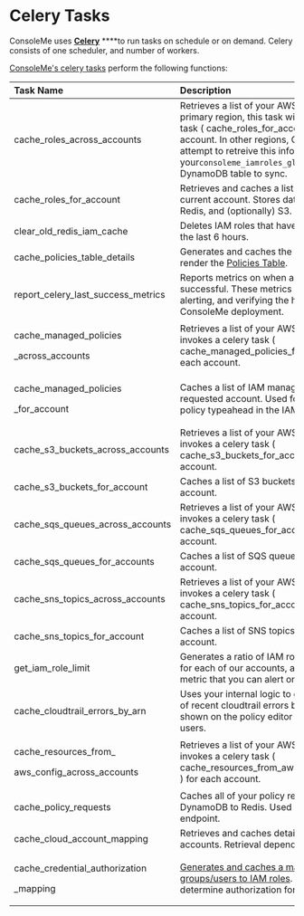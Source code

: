 # Celery Tasks

ConsoleMe uses [**Celery**](https://docs.celeryproject.org/en/stable/getting-started/introduction.html) \*\*\*\*to run tasks on schedule or on demand. Celery consists of one scheduler, and number of workers.

[ConsoleMe's celery tasks](https://github.com/Netflix/consoleme/blob/master/consoleme/celery/celery_tasks.py#L1338) perform the following functions:

<table>
  <thead>
    <tr>
      <th style="text-align:left">Task Name</th>
      <th style="text-align:left">Description</th>
      <th style="text-align:left">Frequency</th>
    </tr>
  </thead>
  <tbody>
    <tr>
      <td style="text-align:left">cache_roles_across_accounts</td>
      <td style="text-align:left">Retrieves a list of your AWS accounts. In your primary region, this task
        will invoke a celery task ( cache_roles_for_account ) for each account.
        In other regions, ConsoleMe will attempt to retreive this information from
        your<code>consoleme_iamroles_global</code> global DynamoDB table to sync.</td>
      <td
      style="text-align:left">Every 45 minutes</td>
    </tr>
    <tr>
      <td style="text-align:left">cache_roles_for_account</td>
      <td style="text-align:left">Retrieves and caches a list of IAM roles for the current account. Stores
        data in DynamoDB, Redis, and (optionally) S3.</td>
      <td style="text-align:left">On demand</td>
    </tr>
    <tr>
      <td style="text-align:left">clear_old_redis_iam_cache</td>
      <td style="text-align:left">Deletes IAM roles that haven&apos;t been updated in the last 6 hours.</td>
      <td
      style="text-align:left">Every 6 hours</td>
    </tr>
    <tr>
      <td style="text-align:left">cache_policies_table_details</td>
      <td style="text-align:left">Generates and caches the data needed to render the <a href="../feature-videos/policy-management/multi-account-policies-management.md">Policies Table</a>.</td>
      <td
      style="text-align:left">Every 30 minutes</td>
    </tr>
    <tr>
      <td style="text-align:left">report_celery_last_success_metrics</td>
      <td style="text-align:left">Reports metrics on when a celery task was last successful. These metrics
        are useful for alerting, and verifying the health of your ConsoleMe deployment.</td>
      <td
      style="text-align:left">Every minute</td>
    </tr>
    <tr>
      <td style="text-align:left">
        <p>cache_managed_policies</p>
        <p>_across_accounts</p>
      </td>
      <td style="text-align:left">Retrieves a list of your AWS accounts and invokes a celery task ( cache_managed_policies_for_account
        ) for each account.</td>
      <td style="text-align:left">Every 45 minutes</td>
    </tr>
    <tr>
      <td style="text-align:left">
        <p>cache_managed_policies</p>
        <p>_for_account</p>
      </td>
      <td style="text-align:left">Caches a list of IAM managed policies for the requested account. Used
        for the managed policy typeahead in the IAM policy editor.</td>
      <td style="text-align:left">On demand</td>
    </tr>
    <tr>
      <td style="text-align:left">cache_s3_buckets_across_accounts</td>
      <td style="text-align:left">Retrieves a list of your AWS accounts and invokes a celery task ( cache_s3_buckets_for_account
        ) for each account.</td>
      <td style="text-align:left">Every 45 minutes</td>
    </tr>
    <tr>
      <td style="text-align:left">cache_s3_buckets_for_account</td>
      <td style="text-align:left">Caches a list of S3 buckets for the requested account.</td>
      <td style="text-align:left">On demand</td>
    </tr>
    <tr>
      <td style="text-align:left">cache_sqs_queues_across_accounts</td>
      <td style="text-align:left">Retrieves a list of your AWS accounts and invokes a celery task ( cache_sqs_queues_for_account
        ) for each account.</td>
      <td style="text-align:left">Every 45 minutes</td>
    </tr>
    <tr>
      <td style="text-align:left">cache_sqs_queues_for_accounts</td>
      <td style="text-align:left">Caches a list of SQS queues for the requested account.</td>
      <td style="text-align:left">On demand</td>
    </tr>
    <tr>
      <td style="text-align:left">cache_sns_topics_across_accounts</td>
      <td style="text-align:left">Retrieves a list of your AWS accounts and invokes a celery task ( cache_sns_topics_for_account
        ) for each account.</td>
      <td style="text-align:left">Every 45 minutes</td>
    </tr>
    <tr>
      <td style="text-align:left">cache_sns_topics_for_account</td>
      <td style="text-align:left">Caches a list of SNS topics for the requested account.</td>
      <td style="text-align:left">On demand</td>
    </tr>
    <tr>
      <td style="text-align:left">get_iam_role_limit</td>
      <td style="text-align:left">Generates a ratio of IAM roles to max IAM roles for each of our accounts,
        and emits this as a metric that you can alert on.</td>
      <td style="text-align:left">Every 24 hours</td>
    </tr>
    <tr>
      <td style="text-align:left">cache_cloudtrail_errors_by_arn</td>
      <td style="text-align:left">Uses your internal logic to generate a mapping of recent cloudtrail errors
        by ARN. This is shown on the policy editor page to your end-users.</td>
      <td
      style="text-align:left">Every 1 hour</td>
    </tr>
    <tr>
      <td style="text-align:left">
        <p>cache_resources_from_</p>
        <p>aws_config_across_accounts</p>
      </td>
      <td style="text-align:left">Retrieves a list of your AWS accounts and invokes a celery task ( cache_resources_from_aws_config_for_account
        ) for each account.</td>
      <td style="text-align:left">Every 1 Hour</td>
    </tr>
    <tr>
      <td style="text-align:left">cache_policy_requests</td>
      <td style="text-align:left">Caches all of your policy requests from DynamoDB to Redis. Used by the <code>/requests</code> endpoint.</td>
      <td
      style="text-align:left">Every 1 Hour</td>
    </tr>
    <tr>
      <td style="text-align:left">cache_cloud_account_mapping</td>
      <td style="text-align:left">Retrieves and caches details about your AWS accounts. Retrieval depends
        on <a href="../configuration/account-syncing.md">configuration</a>.</td>
      <td
      style="text-align:left">Every 1 Hour</td>
    </tr>
    <tr>
      <td style="text-align:left">
        <p>cache_credential_authorization</p>
        <p>_mapping</p>
      </td>
      <td style="text-align:left"><a href="../configuration/role-credential-authorization/">Generates and caches a mapping of groups/users to IAM roles</a>.
        This is used to determine authorization for role credentials.</td>
      <td style="text-align:left">Every 5 minutes</td>
    </tr>
  </tbody>
</table>
